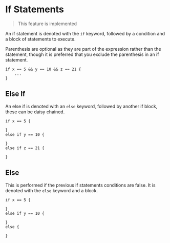 # If Statements
> This feature is implemented

An if statement is denoted with the `if` keyword, followed by a condition and
a block of statements to execute.

Parenthesis are optional as they are part of the expression rather than the
statement, though it is preferred that you exclude the parenthesis in an
if statement.

```
if x == 5 && y == 10 && z == 21 {
    ...
}
```

## Else If
An else if is denoted with an `else` keyword, followed by another if block,
these can be daisy chained.

```
if x == 5 {

}
else if y == 10 {

}
else if z == 21 {

}
```

## Else
This is performed if the previous if statements conditions are false. It is
denoted with the `else` keyword and a block.

```
if x == 5 {

}
else if y == 10 {

}
else {

}
```
